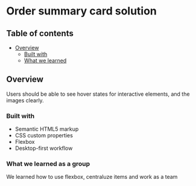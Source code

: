 # Order summary card solution

## Table of contents

- [Overview](#overview)
  - [Built with](#built-with)
  - [What we learned](#what-we-learned)

## Overview

Users should be able to see hover states for interactive elements, and the images clearly.

### Built with

- Semantic HTML5 markup
- CSS custom properties
- Flexbox
- Desktop-first workflow

### What we learned as a group

We learned how to use flexbox, centraluze items and work as a team
